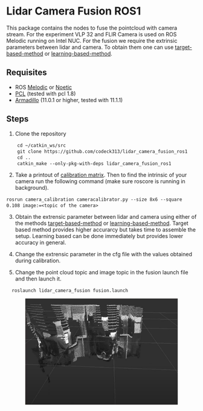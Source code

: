 
# Lidar Camera Fusion ROS1
This package contains the nodes to  fuse the pointcloud with camera stream. For the experiment VLP 32 and FLIR Camera is used on ROS Melodic running on Intel NUC. For the fusion we require the extrinsic parameters between lidar and camera. To obtain them one can use [target-based-method](https://github.com/ankitdhall/lidar_camera_calibration) or [learning-based-method](https://github.com/OpenCalib/CalibAnything).

## Requisites
- ROS [Melodic](http://wiki.ros.org/melodic/Installation/Ubuntu) or [Noetic](https://wiki.ros.org/noetic/Installation/Ubuntu)
- [PCL](https://pointclouds.org/) (tested with pcl 1.8)
- [Armadillo](http://arma.sourceforge.net/download.html) (11.0.1 or higher, tested with 11.1.1)
 
## Steps
1. Clone the repository
```
    cd ~/catkin_ws/src
    git clone https://github.com/codeck313/lidar_camera_fusion_ros1
    cd ..
    catkin_make --only-pkg-with-deps lidar_camera_fusion_ros1
```
2. Take a printout of [calibration matrix](https://wiki.ros.org/camera_calibration/Tutorials/MonocularCalibration?action=AttachFile&do=view&target=check-108.pdf). Then to find the intrinsic of your camera run the following command (make sure roscore is running in background).
```
rosrun camera_calibration cameracalibrator.py --size 8x6 --square 0.108 image:=<topic of the camera>
``` 

3. Obtain the extrensic parameter between lidar and camera using either of the methods [target-based-method](https://github.com/ankitdhall/lidar_camera_calibration) or [learning-based-method](https://github.com/OpenCalib/CalibAnything). Target based method provides higher accurarcy but takes time to assemble the setup. Learning based can be done immediately but provides lower accuracy in general. 

4. Change the extrensic parameter in the cfg file with the values obtained during calibration.
5. Change the point cloud topic and image topic in the fusion launch file and then launch it.
```
  roslaunch lidar_camera_fusion fusion.launch 
```


<p align='center'>
<img width="80%" src="/images/image_projected_on_pointcloud.png"/>
</p>

